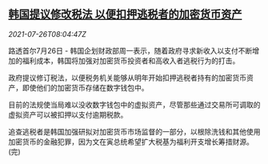 <!--1627288262000-->
[韩国提议修改税法 以便扣押逃税者的加密货币资产](https://cn.reuters.com/article/south-korea-tax-legislation-0726-mon-idCNKBS2EW0OM)
------

<div><i>2021-07-26T08:04:47Z</i></div><p>路透首尔7月26日 - 韩国企划财政部周一表示，随着政府寻求新收入以支付不断增加的福利成本，韩国将加强对加密货币投资者和高收入者逃税行为的打击。</p><p>政府提议修订税法，以便税务机关能够从明年开始扣押逃税者持有的加密货币资产，即使他们的加密货币存储在数字钱包中。</p><p>目前的法规使当局难以没收数字钱包中的虚拟资产，尽管那些通过交易所可调取的虚拟资产可以被扣押以支付逾期税款。</p><p>追查逃税者是韩国加强研拟对加密货币市场监督的一部分，以根除洗钱和其他使用加密货币的金融犯罪，因为文在寅总统希望扩大税基为福利开支增长筹措财源。(完)</p>
